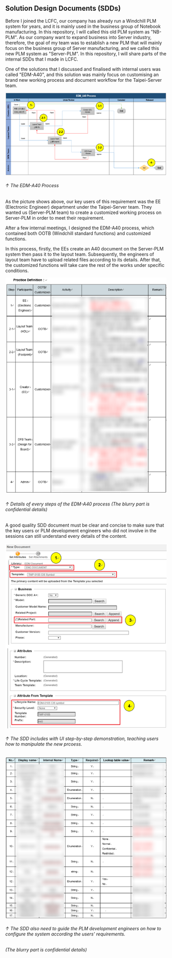 ## Solution Design Documents (SDDs)

Before I joined the LCFC, our company has already run a Windchill PLM system for years, and it is mainly used in the business group
of Notebook manufacturing. In this repository, I will called this old PLM system as "NB-PLM". As our company want to expand business
into Server industry, therefore, the goal of my team was to establish a new PLM that will mainly focus on the business group of Server
manufacturing, and we called this new PLM system as "Server-PLM". In this repository, I will share parts of the internal SDDs that I
made in LCFC.

One of the solutions that I discussed and finalised with internal users was called "EDM-A40", and this solution was mainly focus on 
customising an brand new working process and document workflow for the Taipei-Server team.


![](https://github.com/Johnny9527/LCFC_2019/blob/main/Pictures/EDMA40_Process.png)
###### ↑ The EDM-A40 Process

As the picture shows above, our key users of this requirement was the EE (Electronic Engineer) department under the Taipei-Server
team. They wanted us (Server-PLM team) to create a customized working process on Server-PLM in order to meet their requirement.

After a few internal meetings, I designed the EDM-A40 process, which contained both OOTB (Windchill standard functions) and customized
functions.

In this process, firstly, the EEs create an A40 document on the Server-PLM system then pass it to the layout team. Subsequently, the
engineers of layout team have to upload related files according to its details. After that, the customized functions will take care
the rest of the works under specific conditions.

![](https://github.com/Johnny9527/LCFC_2019/blob/main/Pictures/PracticeDefinition_.png)
###### ↑ Details of every steps of the EDM-A40 process (The blurry part is confidential details)

A good quality SDD document must be clear and concise to make sure that the key users or PLM development engineers who did not involve
in the sessions can still understand every details of the content.

![](https://github.com/Johnny9527/LCFC_2019/blob/main/Pictures/SystemUI.png)
###### ↑ The SDD includes with UI step-by-step demonstration, teaching users how to manipulate the new prcoess.

![](https://github.com/Johnny9527/LCFC_2019/blob/main/Pictures/SystemConfiguration_.png)
###### ↑ The SDD also need to guide the PLM development engineers on how to configure the system according the users' requirements.
######   (The blurry part is confidential details)

